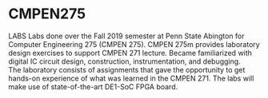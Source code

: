 # CMPEN275
LABS
Labs done over the Fall 2019 semester at Penn State Abington for Computer Engineering 275 (CMPEN 275).
CMPEN 275m provides laboratory design exercises to support CMPEN 271 lecture. 
Became familiarized with digital IC circuit design, construction, instrumentation, and debugging.  
The laboratory consists of assignments that gave the opportunity to get hands-on experience of what was learned in the CMPEN 271.
The labs will make use of state-of-the-art DE1-SoC FPGA board.

